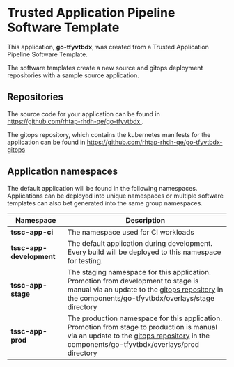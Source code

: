# Trusted Application Pipeline Software Template

This application, **go-tfyvtbdx**, was created from a Trusted Application Pipeline Software Template.

The software templates create a new source and gitops deployment repositories with a sample source application. 

## Repositories

The source code for your application can be found in [https://github.com/rhtap-rhdh-qe/go-tfyvtbdx ](https://github.com/rhtap-rhdh-qe/go-tfyvtbdx ).
 
The gitops repository, which contains the kubernetes manifests for the application can be found in 
[https://github.com/rhtap-rhdh-qe/go-tfyvtbdx-gitops ](https://github.com/rhtap-rhdh-qe/go-tfyvtbdx-gitops ) 

## Application namespaces 

The default application will be found in the following namespaces. Applications can be deployed into unique namespaces or multiple software templates can also bet generated into the same group namespaces.  

|  Namespace   |  Description   |  
| -------- | -------- |
| **tssc-app-ci** | The namespace used for CI workloads |
| **tssc-app-development** | The default application during development. Every build will be deployed to this namespace for testing. |
| **tssc-app-stage** | The staging namespace for this application. Promotion from development to stage is manual via an update to the [gitops repository](https://github.com/rhtap-rhdh-qe/go-tfyvtbdx-gitops ) in the components/go-tfyvtbdx/overlays/stage directory |
| **tssc-app-prod** | The production namespace for this application. Promotion from stage to production is manual via an update to the [gitops repository](https://github.com/rhtap-rhdh-qe/go-tfyvtbdx-gitops ) in the components/go-tfyvtbdx/overlays/prod directory |